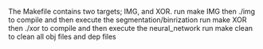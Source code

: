 The Makefile contains two targets; IMG, and XOR.
run make IMG then ./img to compile and then execute the segmentation/binrization
run make XOR then ./xor to compile and then execute the neural_network
run make clean to clean all obj files and dep files
